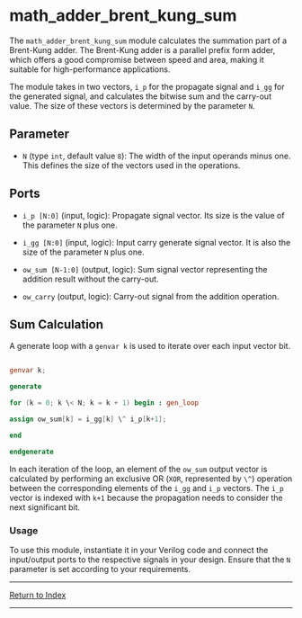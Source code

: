 # math_adder_brent_kung_sum

The `math_adder_brent_kung_sum` module calculates the summation part of a Brent-Kung adder. The Brent-Kung adder is a parallel prefix form adder, which offers a good compromise between speed and area, making it suitable for high-performance applications.

The module takes in two vectors, `i_p` for the propagate signal and `i_gg` for the generated signal, and calculates the bitwise sum and the carry-out value. The size of these vectors is determined by the parameter `N`.

## Parameter

- `N` (type `int`, default value `8`): The width of the input operands minus one. This defines the size of the vectors used in the operations.

## Ports

- `i_p [N:0]` (input, logic): Propagate signal vector. Its size is the value of the parameter `N` plus one.

- `i_gg [N:0]` (input, logic): Input carry generate signal vector. It is also the size of the parameter `N` plus one.

- `ow_sum [N-1:0]` (output, logic): Sum signal vector representing the addition result without the carry-out.

- `ow_carry` (output, logic): Carry-out signal from the addition operation.

## Sum Calculation

A generate loop with a `genvar k` is used to iterate over each input vector bit.

```verilog

genvar k;

generate

for (k = 0; k \< N; k = k + 1) begin : gen_loop

assign ow_sum[k] = i_gg[k] \^ i_p[k+1];

end

endgenerate

```

In each iteration of the loop, an element of the `ow_sum` output vector is calculated by performing an exclusive OR (`XOR`, represented by `\^`) operation between the corresponding elements of the `i_gg` and `i_p` vectors. The `i_p` vector is indexed with `k+1` because the propagation needs to consider the next significant bit.

### Usage

To use this module, instantiate it in your Verilog code and connect the input/output ports to the respective signals in your design. Ensure that the `N` parameter is set according to your requirements.

---

[Return to Index](index.md)

---
